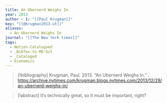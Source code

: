 ```yaml
---
title: An Ubernerd Weighs In
year: 2013
author - 1: "[[Paul Krugman]]"
key: "[[@Krugman2013-ut]]"
aliases:
  - An Ubernerd Weighs In
journal: "[[The New York times]]"
tags:
  - Notion-Catalogued
  - _BibTex-to-MD-Git
  - _Cataloged
  - Economics
---
```


> [!bibliography]
> Krugman, Paul. 2013. “An Ubernerd Weighs In.” . https://archive.nytimes.com/krugman.blogs.nytimes.com/2013/12/29/an-ubernerd-weighs-in/

> [!abstract]
> It’s technically great, so it must be important, right?
